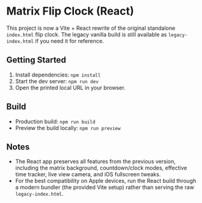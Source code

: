 # Matrix Flip Clock (React)

This project is now a Vite + React rewrite of the original standalone `index.html` flip clock. The legacy vanilla build is still available as `legacy-index.html` if you need it for reference.

## Getting Started

1. Install dependencies: `npm install`
2. Start the dev server: `npm run dev`
3. Open the printed local URL in your browser.

## Build

- Production build: `npm run build`
- Preview the build locally: `npm run preview`

## Notes

- The React app preserves all features from the previous version, including the matrix background, countdown/clock modes, effective time tracker, live view camera, and iOS fullscreen tweaks.
- For the best compatibility on Apple devices, run the React build through a modern bundler (the provided Vite setup) rather than serving the raw `legacy-index.html`.
